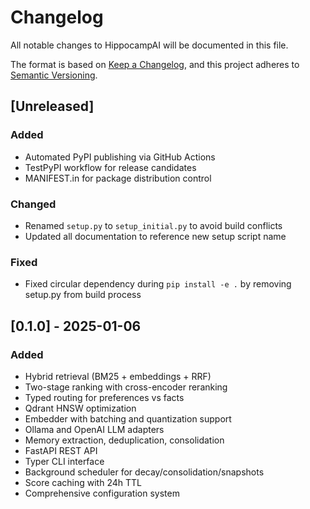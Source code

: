 # Changelog

All notable changes to HippocampAI will be documented in this file.

The format is based on [Keep a Changelog](https://keepachangelog.com/en/1.0.0/),
and this project adheres to [Semantic Versioning](https://semver.org/spec/v2.0.0.html).

## [Unreleased]

### Added
- Automated PyPI publishing via GitHub Actions
- TestPyPI workflow for release candidates
- MANIFEST.in for package distribution control

### Changed
- Renamed `setup.py` to `setup_initial.py` to avoid build conflicts
- Updated all documentation to reference new setup script name

### Fixed
- Fixed circular dependency during `pip install -e .` by removing setup.py from build process

## [0.1.0] - 2025-01-06

### Added
- Hybrid retrieval (BM25 + embeddings + RRF)
- Two-stage ranking with cross-encoder reranking
- Typed routing for preferences vs facts
- Qdrant HNSW optimization
- Embedder with batching and quantization support
- Ollama and OpenAI LLM adapters
- Memory extraction, deduplication, consolidation
- FastAPI REST API
- Typer CLI interface
- Background scheduler for decay/consolidation/snapshots
- Score caching with 24h TTL
- Comprehensive configuration system
